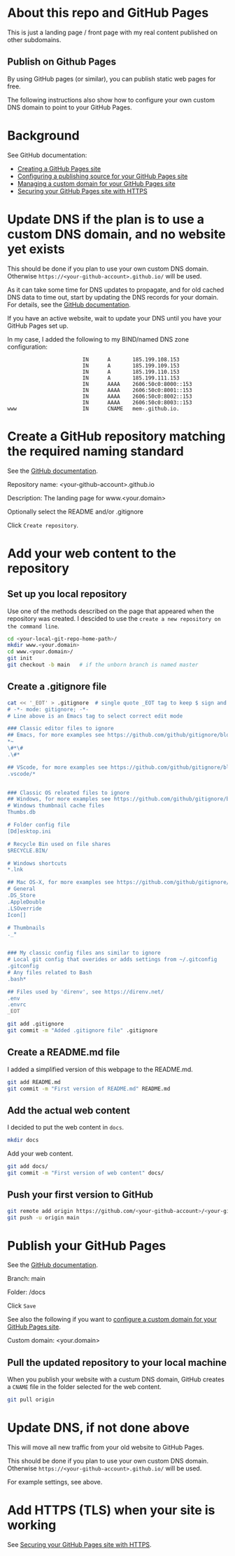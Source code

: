 # About this repo and GitHub Pages

This is just a landing page / front page with my real content published on
other subdomains.

## Publish on Github Pages

By using GitHub pages (or similar), you can publish static web pages for free.

The following instructions also show how to configure your own custom DNS domain
to point to your GitHub Pages.


# Background

See GitHub documentation:
- [Creating a GitHub Pages site](https://docs.github.com/en/pages/getting-started-with-github-pages/creating-a-github-pages-site)
- [Configuring a publishing source for your GitHub Pages site](https://docs.github.com/en/pages/getting-started-with-github-pages/configuring-a-publishing-source-for-your-github-pages-site)
- [Managing a custom domain for your GitHub Pages site](https://docs.github.com/en/pages/configuring-a-custom-domain-for-your-github-pages-site/managing-a-custom-domain-for-your-github-pages-site)
- [Securing your GitHub Pages site with HTTPS](https://docs.github.com/en/pages/getting-started-with-github-pages/securing-your-github-pages-site-with-https)

# Update DNS if the plan is to use a custom DNS domain, and no website yet exists

This should be done if you plan to use your own custom DNS domain.
Otherwise `https://<your-github-account>.github.io/` will be used.

As it can take some time for DNS updates to propagate, and for old cached DNS
data to time out, start by updating the DNS records for your domain.
For details, see the
[GitHub documentation](https://docs.github.com/en/pages/configuring-a-custom-domain-for-your-github-pages-site/managing-a-custom-domain-for-your-github-pages-site#configuring-a-subdomain).

If you have an active website, wait to update your DNS until you have your
GitHub Pages set up.

In my case, I added the following to my BIND/named DNS zone configuration:
```
                        IN      A       185.199.108.153
                        IN      A       185.199.109.153
                        IN      A       185.199.110.153
                        IN      A       185.199.111.153
                        IN      AAAA    2606:50c0:8000::153
                        IN      AAAA    2606:50c0:8001::153
                        IN      AAAA    2606:50c0:8002::153
                        IN      AAAA    2606:50c0:8003::153
www                     IN      CNAME   mem-.github.io.
```

# Create a GitHub repository matching the required naming standard

See the
[GitHub documentation](https://docs.github.com/en/pages/getting-started-with-github-pages/creating-a-github-pages-site).

Repository name: \<your-github-account\>.github.io

Description: The landing page for <span>www.<your.domain></span>

Optionally select the README and/or .gitignore

Click `Create repository`.


# Add your web content to the repository

## Set up you local repository 

Use one of the methods described on the page that appeared when the repository
was created. I descided to use the `create a new repository on the command line`.

```bash
cd <your-local-git-repo-home-path>/
mkdir www.<your.domain>
cd www.<your.domain>/
git init
git checkout -b main   # if the unborn branch is named master
```

## Create a .gitignore file

```bash
cat << '_EOT' > .gitignore  # single quote _EOT tag to keep $ sign and not process as a variable
# -*- mode: gitignore; -*-
# Line above is an Emacs tag to select correct edit mode

### Classic editor files to ignore
## Emacs, for more examples see https://github.com/github/gitignore/blob/main/Global/Emacs.gitignore
*~
\#*\#
.\#*

## VScode, for more examples see https://github.com/github/gitignore/blob/main/Global/VisualStudioCode.gitignore
.vscode/*


### Classic OS releated files to ignore
## Windows, for more examples see https://github.com/github/gitignore/blob/main/Global/Windows.gitignore
# Windows thumbnail cache files
Thumbs.db

# Folder config file
[Dd]esktop.ini

# Recycle Bin used on file shares
$RECYCLE.BIN/

# Windows shortcuts
*.lnk

## Mac OS-X, for more examples see https://github.com/github/gitignore/blob/main/Global/macOS.gitignore
# General
.DS_Store
.AppleDouble
.LSOverride
Icon[]

# Thumbnails
._*


### My classic config files ans similar to ignore
# Local git config that overides or adds settings from ~/.gitconfig
.gitconfig
# Any files related to Bash
.bash*

## Files used by 'direnv', see https://direnv.net/
.env
.envrc
_EOT
```

```bash
git add .gitignore
git commit -m "Added .gitignore file" .gitignore
```

## Create a README.md file

I added a simplified version of this webpage to the README.md.

```bash
git add README.md
git commit -m "First version of README.md" README.md
```

## Add the actual web content

I decided to put the web content in `docs`.

```bash
mkdir docs
```

Add your web content.

```bash
git add docs/
git commit -m "First version of web content" docs/
```

## Push your first version to GitHub

```bash
git remote add origin https://github.com/<your-github-account>/<your-github-account>.github.io.git
git push -u origin main
```

# Publish your GitHub Pages

See the
[GitHub documentation](https://docs.github.com/en/pages/getting-started-with-github-pages/configuring-a-publishing-source-for-your-github-pages-site#publishing-from-a-branch).

Branch: main

Folder: /docs

Click `Save`

See also the following if you want to
[configure a custom domain for your GitHub Pages site](https://docs.github.com/en/pages/configuring-a-custom-domain-for-your-github-pages-site/managing-a-custom-domain-for-your-github-pages-site).

Custom domain: <your.domain>

## Pull the updated repository to your local machine

When you publish your website with a custum DNS domain, GitHub creates a `CNAME`
file in the folder selected for the web content.

```bash
git pull origin
```

# Update DNS, if not done above

This will move all new traffic from your old website to GitHub Pages.

This should be done if you plan to use your own custom DNS domain.
Otherwise `https://<your-github-account>.github.io/` will be used.

For example settings, see above.

# Add HTTPS (TLS) when your site is working

See
[Securing your GitHub Pages site with HTTPS](https://docs.github.com/en/pages/getting-started-with-github-pages/securing-your-github-pages-site-with-https).

